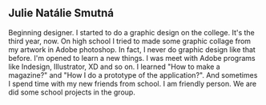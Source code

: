 ## Julie Natálie Smutná
Beginning designer. I started to do a graphic design on the college. 
It's the third year, now. 
On high school I tried to made some graphic collage from my artwork in Adobe photoshop.
In fact, I never do graphic design like that before. I'm opened to learn a new things. 
I was meet with Adobe programs like Indesign, Illustrator, XD and so on.
I learned "How to make a magazine?" and "How I do a prototype of the application?". 
And sometimes I spend time with my new friends from school. I am friendly person.
We are did some school projects in the group.
